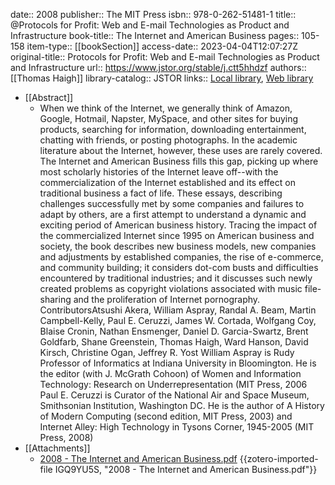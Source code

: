 date:: 2008
publisher:: The MIT Press
isbn:: 978-0-262-51481-1
title:: @Protocols for Profit: Web and E-mail Technologies as Product and Infrastructure
book-title:: The Internet and American Business
pages:: 105-158
item-type:: [[bookSection]]
access-date:: 2023-04-04T12:07:27Z
original-title:: Protocols for Profit: Web and E-mail Technologies as Product and Infrastructure
url:: https://www.jstor.org/stable/j.ctt5hhdzf
authors:: [[Thomas Haigh]]
library-catalog:: JSTOR
links:: [Local library](zotero://select/groups/2386895/items/IL2LMHY4), [Web library](https://www.zotero.org/groups/2386895/items/IL2LMHY4)

- [[Abstract]]
	- When we think of the Internet, we generally think of Amazon, Google, Hotmail, Napster, MySpace, and other sites for buying products, searching for information, downloading entertainment, chatting with friends, or posting photographs. In the academic literature about the Internet, however, these uses are rarely covered. The Internet and American Business fills this gap, picking up where most scholarly histories of the Internet leave off--with the commercialization of the Internet established and its effect on traditional business a fact of life. These essays, describing challenges successfully met by some companies and failures to adapt by others, are a first attempt to understand a dynamic and exciting period of American business history. Tracing the impact of the commercialized Internet since 1995 on American business and society, the book describes new business models, new companies and adjustments by established companies, the rise of e-commerce, and community building; it considers dot-com busts and difficulties encountered by traditional industries; and it discusses such newly created problems as copyright violations associated with music file-sharing and the proliferation of Internet pornography. ContributorsAtsushi Akera, William Aspray, Randal A. Beam, Martin Campbell-Kelly, Paul E. Ceruzzi, James W. Cortada, Wolfgang Coy, Blaise Cronin, Nathan Ensmenger, Daniel D. Garcia-Swartz, Brent Goldfarb, Shane Greenstein, Thomas Haigh, Ward Hanson, David Kirsch, Christine Ogan, Jeffrey R. Yost William Aspray is Rudy Professor of Informatics at Indiana University in Bloomington. He is the editor (with J. McGrath Cohoon) of Women and Information Technology: Research on Underrepresentation (MIT Press, 2006 Paul E. Ceruzzi is Curator of the National Air and Space Museum, Smithsonian Institution, Washington DC. He is the author of A History of Modern Computing (second edition, MIT Press, 2003) and Internet Alley: High Technology in Tysons Corner, 1945-2005 (MIT Press, 2008)
- [[Attachments]]
	- [2008 - The Internet and American Business.pdf](zotero://select/groups/2386895/items/IGQ9YU5S) {{zotero-imported-file IGQ9YU5S, "2008 - The Internet and American Business.pdf"}}